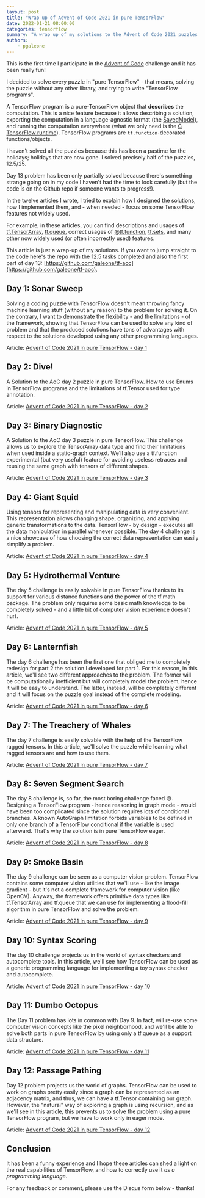 ```yaml
---
layout: post
title: "Wrap up of Advent of Code 2021 in pure TensorFlow"
date: 2022-01-21 08:00:00
categories: tensorflow
summary: "A wrap up of my solutions to the Advent of Code 2021 puzzles in pure TensorFlow"
authors:
    - pgaleone
---
```


This is the first time I participate in the [Advent of Code](https://adventofcode.com/) challenge and it has been really fun!

I decided to solve every puzzle in "pure TensorFlow" - that means, solving the puzzle without any other library, and trying to write "TensorFlow programs".

A TensorFlow program is a pure-TensorFlow object that **describes** the computation. This is a nice feature because it allows describing a solution, exporting the computation in a language-agnostic format (the [SavedModel](https://www.tensorflow.org/guide/saved_model)), and running the computation everywhere (what we only need is the [C TensorFlow runtime](https://www.tensorflow.org/install/lang_c)). TensorFlow programs are `tf.function`-decorated functions/objects.

I haven't solved all the puzzles because this has been a pastime for the holidays; holidays that are now gone. I solved precisely half of the puzzles, 12.5/25.

Day 13 problem has been only partially solved because there's something strange going on in my code I haven't had the time to look carefully (but the code is on the Github repo if someone wants to progress!).

In the twelve articles I wrote, I tried to explain how I designed the solutions, how I implemented them, and  - when needed - focus on some TensorFlow features not widely used.

For example, in these articles, you can find descriptions and usages of [tf.TensorArray](https://www.tensorflow.org/api_docs/python/tf/TensorArray?hl=en), [tf.queue](https://www.tensorflow.org/api_docs/python/tf/queue), correct usages of [@tf.function](https://www.tensorflow.org/api_docs/python/tf/function), [tf.sets](https://www.tensorflow.org/api_docs/python/tf/sets), and many other now widely used (or often incorrectly used) features.

This article is just a wrap-up of my solutions. If you want to jump straight to the code here's the repo with the 12.5 tasks completed and also the first part of day 13: [https://github.com/galeone/tf-aoc](https://github.com/galeone/tf-aoc).

## Day 1: Sonar Sweep

Solving a coding puzzle with TensorFlow doesn't mean throwing fancy machine learning stuff (without any reason) to the problem for solving it. On the contrary, I want to demonstrate the flexibility - and the limitations - of the framework, showing that TensorFlow can be used to solve any kind of problem and that the produced solutions have tons of advantages with respect to the solutions developed using any other programming languages.

Article: [Advent of Code 2021 in pure TensorFlow - day 1](/tensorflow/2021/12/11/advent-of-code-tensorflow/)

## Day 2: Dive!

A Solution to the AoC day 2 puzzle in pure TensorFlow. How to use Enums in TensorFlow programs and the limitations of tf.Tensor used for type annotation.

Article: [Advent of Code 2021 in pure TensorFlow - day 2](/tensorflow/2021/12/12/advent-of-code-tensorflow-day-2/)

## Day 3: Binary Diagnostic

A Solution to the AoC day 3 puzzle in pure TensorFlow. This challenge allows us to explore the TensorArray data type and find their limitations when used inside a static-graph context. We'll also use a tf.function experimental (but very useful) feature for avoiding useless retraces and reusing the same graph with tensors of different shapes.

Article: [Advent of Code 2021 in pure TensorFlow - day 3](/tensorflow/2021/12/14/advent-of-code-tensorflow-day-3/)

## Day 4: Giant Squid

Using tensors for representing and manipulating data is very convenient. This representation allows changing shape, organizing, and applying generic transformations to the data. TensorFlow - by design - executes all the data manipulation in parallel whenever possible. The day 4 challenge is a nice showcase of how choosing the correct data representation can easily simplify a problem.

Article: [Advent of Code 2021 in pure TensorFlow - day 4](/tensorflow/2021/12/17/advent-of-code-tensorflow-day-4/)

## Day 5: Hydrothermal Venture

The day 5 challenge is easily solvable in pure TensorFlow thanks to its support for various distance functions and the power of the tf.math package. The problem only requires some basic math knowledge to be completely solved - and a little bit of computer vision experience doesn't hurt.

Article: [Advent of Code 2021 in pure TensorFlow - day 5](/tensorflow/2021/12/22/advent-of-code-tensorflow-day-5/)

## Day 6: Lanternfish

The day 6 challenge has been the first one that obliged me to completely redesign for part 2 the solution I developed for part 1. For this reason, in this article, we'll see two different approaches to the problem. The former will be computationally inefficient but will completely model the problem, hence it will be easy to understand. The latter, instead, will be completely different and it will focus on the puzzle goal instead of the complete modeling.

Article: [Advent of Code 2021 in pure TensorFlow - day 6](/tensorflow/2021/12/25/advent-of-code-tensorflow-day-6/)

## Day 7: The Treachery of Whales

The day 7 challenge is easily solvable with the help of the TensorFlow ragged tensors. In this article, we'll solve the puzzle while learning what ragged tensors are and how to use them.

Article: [Advent of Code 2021 in pure TensorFlow - day 7](/tensorflow/2021/12/28/advent-of-code-tensorflow-day-7/)

## Day 8: Seven Segment Search

The day 8 challenge is, so far, the most boring challenge faced 😅. Designing a TensorFlow program - hence reasoning in graph mode - would have been too complicated since the solution requires lots of conditional branches. A known AutoGraph limitation forbids variables to be defined in only one branch of a TensorFlow conditional if the variable is used afterward. That's why the solution is in pure TensorFlow eager.

Article: [Advent of Code 2021 in pure TensorFlow - day 8](/tensorflow/2021/12/28/advent-of-code-tensorflow-day-8/)

## Day 9: Smoke Basin

The day 9 challenge can be seen as a computer vision problem. TensorFlow contains some computer vision utilities that we'll use - like the image gradient - but it's not a complete framework for computer vision (like OpenCV). Anyway, the framework offers primitive data types like tf.TensorArray and tf.queue that we can use for implementing a flood-fill algorithm in pure TensorFlow and solve the problem.

Article: [Advent of Code 2021 in pure TensorFlow - day 9](/tensorflow/2022/01/01/advent-of-code-tensorflow-day-9/)

## Day 10: Syntax Scoring

The day 10 challenge projects us in the world of syntax checkers and autocomplete tools. In this article, we'll see how TensorFlow can be used as a generic programming language for implementing a toy syntax checker and autocomplete.

Article: [Advent of Code 2021 in pure TensorFlow - day 10](/tensorflow/2022/01/04/advent-of-code-tensorflow-day-10/)

## Day 11: Dumbo Octopus

The Day 11 problem has lots in common with Day 9. In fact, will re-use some computer vision concepts like the pixel neighborhood, and we'll be able to solve both parts in pure TensorFlow by using only a tf.queue as a support data structure.

Article: [Advent of Code 2021 in pure TensorFlow - day 11](/tensorflow/2022/01/08/advent-of-code-tensorflow-day-11/)

## Day 12: Passage Pathing

Day 12 problem projects us the world of graphs. TensorFlow can be used to work on graphs pretty easily since a graph can be represented as an adjacency matrix, and thus, we can have a tf.Tensor containing our graph. However, the "natural" way of exploring a graph is using recursion, and as we'll see in this article, this prevents us to solve the problem using a pure TensorFlow program, but we have to work only in eager mode.

Article: [Advent of Code 2021 in pure TensorFlow - day 12](/tensorflow/2022/01/15/advent-of-code-tensorflow-day-12/)

## Conclusion

It has been a funny experience and I hope these articles can shed a light on the real capabilities of TensorFlow, and how to correctly use it *as a programming language*.

For any feedback or comment, please use the Disqus form below - thanks!
